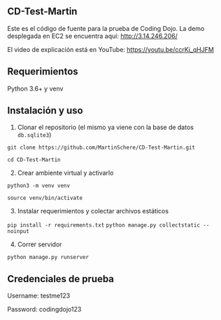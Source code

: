 ## CD-Test-Martin

Este es el código de fuente para la prueba de Coding Dojo. La demo desplegada en EC2 se encuentra aquí: http://3.14.246.206/

El video de explicación está en YouTube: https://youtu.be/ccrKj_qHJFM

## Requerimientos

Python 3.6+ y venv

## Instalación y uso

1. Clonar el repositorio (el mismo ya viene con la base de datos ```db.sqlite3```)

```git clone https://github.com/MartinSchere/CD-Test-Martin.git```

```cd CD-Test-Martin```

2. Crear ambiente virtual y activarlo

```python3 -m venv venv```

```source venv/bin/activate```

3. Instalar requerimientos y colectar archivos estáticos

``` pip install -r requirements.txt ```
``` python manage.py collectstatic --noinput ```

4. Correr servidor

```python manage.py runserver```

## Credenciales de prueba

Username: testme123

Password: codingdojo123
